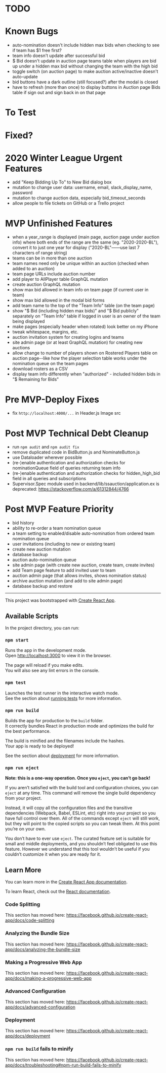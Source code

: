 # TODO

# Known Bugs
- auto-nomination doesn't include hidden max bids when checking to see if team has $1 free first?
- team info doesn't update after successful bid
- $ Bid doesn't update in auction page teams table when players are bid up under a hidden max bid without changing the team with the high bid
- toggle switch (on auction page) to make auction active/inactive doesn't auto-update
- bid buttons have a dark outline (still focused?) after the modal is closed
- have to refresh (more than once) to display buttons in Auction page Bids table if sign out and sign back in on that page

# To Test

# Fixed?

# 2020 Winter League Urgent Features
- add "Keep Bidding Up To" to New Bid dialog box
- mutation to change user data: username, email, slack_display_name, password
- mutation to change auction data, especially bid_timeout_seconds
- allow people to file tickets on GitHub or a Trello project

# MVP Unfinished Features
- when a year_range is displayed (main page, auction page under auction info) where both ends of the range are the same (eg. "2020-2020-BL"), convert it to just one year for display ("2020-BL"——use last 7 characters of range string)
- teams can be in more than one auction
- team names need only be unique within an auction (checked when added to an auction)
- team page URLs include auction number
- add player to AllPlayer table GraphQL mutation
- create auction GraphQL mutation
- show max bid allowed in team info on team page (if current user in team)
- show max bid allowed in the modal bid forms
- add team name to the top of the "Team Info" table (on the team page)
- show "$ Bid (including hidden max bids)" and "$ Bid publicly" separately on "Team Info" table if logged in user is an owner of the team being displayed
- make pages (especially header when rotated) look better on my iPhone
- tweak whitespace, margins, etc.
- auction invitation system for creating logins and teams
- site admin page (or at least GraphQL mutation) for creating new auctions
- allow change to number of players shown on Rostered Players table on auction page--like how the player selection table works under the nomination queue on the team pages
- download rosters as a CSV
- display team info differently when "authorized" - included hidden bids in "$ Remaining for Bids"

# Pre MVP-Deploy Fixes
- fix `http://localhost:4000/...` in Header.js Image src

# Post MVP Technical Debt Cleanup
- run `npm audit` and `npm audit fix`
- remove duplicated code in BidButton.js and NominateButton.js
- use Dataloader wherever possible
- (re-)enable authentication and authorization checks for nominationQueue field of queries returning team info
- (re-)enable authentication and authorization checks for hidden_high_bid field in all queries and subscriptions
- Supervisor.Spec module used in backend/lib/ssauction/application.ex is deprecated: https://stackoverflow.com/a/61312844/4766

# Post MVP Feature Priority
- bid history
- ability to re-order a team nomination queue
- a team setting to enabled/disable auto-nomination from ordered team nomination queue
- user invitations (including to new or existing team)
- create new auction mutation
- database backup
- auction auto-nomination queue
- site admin page (with create new auction, create team, create invites)
- add Team page feature to add invited user to team
- auction admin page (that allows invites, shows nomination status)
- archive auction mutation (and add to site admin page)
- database backup and restore

----

This project was bootstrapped with [Create React App](https://github.com/facebook/create-react-app).

## Available Scripts

In the project directory, you can run:

### `npm start`

Runs the app in the development mode.<br>
Open [http://localhost:3000](http://localhost:3000) to view it in the browser.

The page will reload if you make edits.<br>
You will also see any lint errors in the console.

### `npm test`

Launches the test runner in the interactive watch mode.<br>
See the section about [running tests](https://facebook.github.io/create-react-app/docs/running-tests) for more information.

### `npm run build`

Builds the app for production to the `build` folder.<br>
It correctly bundles React in production mode and optimizes the build for the best performance.

The build is minified and the filenames include the hashes.<br>
Your app is ready to be deployed!

See the section about [deployment](https://facebook.github.io/create-react-app/docs/deployment) for more information.

### `npm run eject`

**Note: this is a one-way operation. Once you `eject`, you can’t go back!**

If you aren’t satisfied with the build tool and configuration choices, you can `eject` at any time. This command will remove the single build dependency from your project.

Instead, it will copy all the configuration files and the transitive dependencies (Webpack, Babel, ESLint, etc) right into your project so you have full control over them. All of the commands except `eject` will still work, but they will point to the copied scripts so you can tweak them. At this point you’re on your own.

You don’t have to ever use `eject`. The curated feature set is suitable for small and middle deployments, and you shouldn’t feel obligated to use this feature. However we understand that this tool wouldn’t be useful if you couldn’t customize it when you are ready for it.

## Learn More

You can learn more in the [Create React App documentation](https://facebook.github.io/create-react-app/docs/getting-started).

To learn React, check out the [React documentation](https://reactjs.org/).

### Code Splitting

This section has moved here: https://facebook.github.io/create-react-app/docs/code-splitting

### Analyzing the Bundle Size

This section has moved here: https://facebook.github.io/create-react-app/docs/analyzing-the-bundle-size

### Making a Progressive Web App

This section has moved here: https://facebook.github.io/create-react-app/docs/making-a-progressive-web-app

### Advanced Configuration

This section has moved here: https://facebook.github.io/create-react-app/docs/advanced-configuration

### Deployment

This section has moved here: https://facebook.github.io/create-react-app/docs/deployment

### `npm run build` fails to minify

This section has moved here: https://facebook.github.io/create-react-app/docs/troubleshooting#npm-run-build-fails-to-minify
